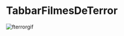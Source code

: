 # TabbarFilmesDeTerror

![fterrorgif](https://user-images.githubusercontent.com/91695567/170042860-ef3dbed5-dcd2-43f0-9db3-d4f67773ac8b.gif)
